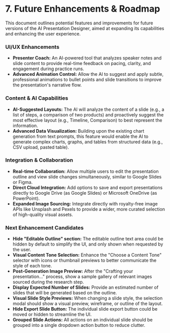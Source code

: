 # 7. Future Enhancements & Roadmap

This document outlines potential features and improvements for future versions of the AI Presentation Designer, aimed at expanding its capabilities and enhancing the user experience.

### UI/UX Enhancements

*   **Presenter Coach:** An AI-powered tool that analyzes speaker notes and slide content to provide real-time feedback on pacing, clarity, and engagement during practice runs.
*   **Advanced Animation Control:** Allow the AI to suggest and apply subtle, professional animations to bullet points and slide transitions to improve the presentation's narrative flow.

### Content & AI Capabilities

*   **AI-Suggested Layouts:** The AI will analyze the content of a slide (e.g., a list of steps, a comparison of two products) and proactively suggest the most effective layout (e.g., Timeline, Comparison) to best represent the information.
*   **Advanced Data Visualization:** Building upon the existing chart generation from text prompts, this feature would enable the AI to generate complex charts, graphs, and tables from structured data (e.g., CSV upload, pasted table).

### Integration & Collaboration

*   **Real-time Collaboration:** Allow multiple users to edit the presentation outline and view slide changes simultaneously, similar to Google Slides or Figma.
*   **Direct Cloud Integration:** Add options to save and export presentations directly to Google Drive (as Google Slides) or Microsoft OneDrive (as PowerPoint).
*   **Expanded Image Sourcing:** Integrate directly with royalty-free image APIs like Unsplash and Pexels to provide a wider, more curated selection of high-quality visual assets.

### Next Enhancement Candidates

*   **Hide "Editable Outline" section:** The editable outline text area could be hidden by default to simplify the UI, and only shown when requested by the user.
*   **Visual Content Tone Selection:** Enhance the "Choose a Content Tone" selector with icons or thumbnail previews to better communicate the style of each tone.
*   **Post-Generation Image Preview:** After the "Crafting your presentation..." process, show a sample gallery of relevant images sourced during the research step.
*   **Display Expected Number of Slides:** Provide an estimated number of slides that will be generated based on the outline.
*   **Visual Slide Style Previews:** When changing a slide style, the selection modal should show a visual preview, wireframe, or outline of the layout.
*   **Hide Export Slide Button:** The individual slide export button could be moved or hidden to streamline the UI.
*   **Grouped Slide Actions:** All actions on an individual slide should be grouped into a single dropdown action button to reduce clutter.